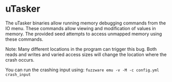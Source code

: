 # uTasker

The uTasker binaries allow running memory debugging commands from the IO menu. These commands allow viewing and modification of values in memory. The provided seed attempts to access unmapped memory using these commands.

Note: Many different locations in the program can trigger this bug. Both reads and writes and varied access sizes will change the location where the crash occurs.

You can run the crashing input using: ``fuzzware emu -v -M -c config.yml crash_input``
